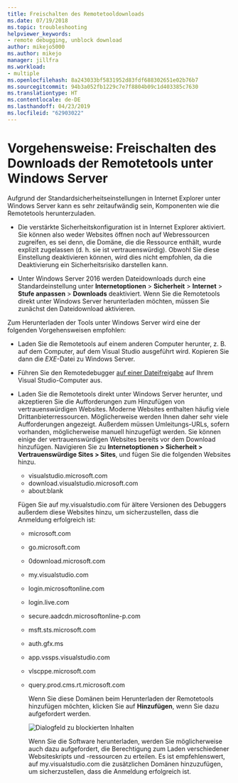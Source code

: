 ```yaml
---
title: Freischalten des Remotetooldownloads
ms.date: 07/19/2018
ms.topic: troubleshooting
helpviewer_keywords:
- remote debugging, unblock download
author: mikejo5000
ms.author: mikejo
manager: jillfra
ms.workload:
- multiple
ms.openlocfilehash: 8a243033bf5831952d83fdf688302651e02b76b7
ms.sourcegitcommit: 94b3a052fb1229c7e7f8804b09c1d403385c7630
ms.translationtype: HT
ms.contentlocale: de-DE
ms.lasthandoff: 04/23/2019
ms.locfileid: "62903022"
---
```

# <a name="how-to-unblock-the-download-of-the-remote-tools-on-windows-server"></a>Vorgehensweise: Freischalten des Downloads der Remotetools unter Windows Server

Aufgrund der Standardsicherheitseinstellungen in Internet Explorer unter Windows Server kann es sehr zeitaufwändig sein, Komponenten wie die Remotetools herunterzuladen.

* Die verstärkte Sicherheitskonfiguration ist in Internet Explorer aktiviert. Sie können also weder Websites öffnen noch auf Webressourcen zugreifen, es sei denn, die Domäne, die die Ressource enthält, wurde explizit zugelassen (d. h. sie ist vertrauenswürdig). Obwohl Sie diese Einstellung deaktivieren können, wird dies nicht empfohlen, da die Deaktivierung ein Sicherheitsrisiko darstellen kann.

* Unter Windows Server 2016 werden Dateidownloads durch eine Standardeinstellung unter **Internetoptionen** > **Sicherheit** > **Internet** > **Stufe anpassen** > **Downloads** deaktiviert. Wenn Sie die Remotetools direkt unter Windows Server herunterladen möchten, müssen Sie zunächst den Dateidownload aktivieren.

Zum Herunterladen der Tools unter Windows Server wird eine der folgenden Vorgehensweisen empfohlen:

* Laden Sie die Remotetools auf einem anderen Computer herunter, z. B. auf dem Computer, auf dem Visual Studio ausgeführt wird. Kopieren Sie dann die *EXE*-Datei zu Windows Server.

* Führen Sie den Remotedebugger [auf einer Dateifreigabe](../debugger/remote-debugging.md#fileshare_msvsmon) auf Ihrem Visual Studio-Computer aus.

* Laden Sie die Remotetools direkt unter Windows Server herunter, und akzeptieren Sie die Aufforderungen zum Hinzufügen von vertrauenswürdigen Websites. Moderne Websites enthalten häufig viele Drittanbieterressourcen. Möglicherweise werden Ihnen daher sehr viele Aufforderungen angezeigt. Außerdem müssen Umleitungs-URLs, sofern vorhanden, möglicherweise manuell hinzugefügt werden. Sie können einige der vertrauenswürdigen Websites bereits vor dem Download hinzufügen. Navigieren Sie zu **Internetoptionen > Sicherheit > Vertrauenswürdige Sites > Sites**, und fügen Sie die folgenden Websites hinzu.

  * visualstudio.microsoft.com
  * download.visualstudio.microsoft.com
  * about:blank

  Fügen Sie auf my.visualstudio.com für ältere Versionen des Debuggers außerdem diese Websites hinzu, um sicherzustellen, dass die Anmeldung erfolgreich ist:

  * microsoft.com
  * go.microsoft.com
  * 0download.microsoft.com
  * my.visualstudio.com
  * login.microsoftonline.com
  * login.live.com
  * secure.aadcdn.microsoftonline-p.com
  * msft.sts.microsoft.com
  * auth.gfx.ms
  * app.vssps.visualstudio.com
  * vlscppe.microsoft.com
  * query.prod.cms.rt.microsoft.com

    Wenn Sie diese Domänen beim Herunterladen der Remotetools hinzufügen möchten, klicken Sie auf **Hinzufügen**, wenn Sie dazu aufgefordert werden.

    ![Dialogfeld zu blockierten Inhalten](../debugger/media/remotedbg-blocked-content.png)

    Wenn Sie die Software herunterladen, werden Sie möglicherweise auch dazu aufgefordert, die Berechtigung zum Laden verschiedener Websiteskripts und -ressourcen zu erteilen. Es ist empfehlenswert, auf my.visualstudio.com die zusätzlichen Domänen hinzuzufügen, um sicherzustellen, dass die Anmeldung erfolgreich ist.